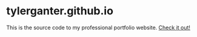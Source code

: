 # tylerganter.github.io

This is the source code to my professional portfolio website. [Check it out!](https://tylerganter.com)
